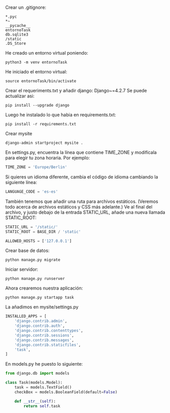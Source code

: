 Crear un .gitignore:

    *.pyc
    *~
    __pycache__
    entornoTask
    db.sqlite3
    /static
    .DS_Store

He creado un entorno virtual poniendo: 
```console
python3 -m venv entornoTask
```

He iniciado el entorno virtual: 
```console
source entornoTask/bin/activate
```

Crear el requeriments.txt y añadir django: Django~=4.2.7
Se puede actualizar asi: 
```console
pip install --upgrade django
```

Luego he instalado lo que habia en requirements.txt: 
```console
pip install -r requirements.txt 
```
Crear mysite
```console
django-admin startproject mysite . 
```

En settings.py, encuentra la línea que contiene TIME_ZONE y modifícala para elegir tu zona horaria. Por ejemplo:

```python
TIME_ZONE = 'Europe/Berlin'
```

Si quieres un idioma diferente, cambia el código de idioma cambiando la siguiente línea:

```python
LANGUAGE_CODE = 'es-es'
```

También tenemos que añadir una ruta para archivos estáticos. (Veremos todo acerca de archivos estáticos y CSS más adelante.) Ve al final del archivo, y justo debajo de la entrada STATIC_URL, añade una nueva llamada STATIC_ROOT:
```python
STATIC_URL = '/static/'
STATIC_ROOT = BASE_DIR / 'static'

ALLOWED_HOSTS = ['127.0.0.1']
```

Crear base de datos:
```console
python manage.py migrate 
```
Iniciar servidor:
```console
python manage.py runserver 
```

Ahora crearemos nuestra aplicación: 
```console
python manage.py startapp task
```

La añadimos en mysite/settings.py

```python
INSTALLED_APPS = [
    'django.contrib.admin',
    'django.contrib.auth',
    'django.contrib.contenttypes',
    'django.contrib.sessions',
    'django.contrib.messages',
    'django.contrib.staticfiles',
    'task',
]
```

En models.py he puesto lo siguiente: 
```python
from django.db import models

class Task(models.Model):
    task = models.TextField()
    checkBox = models.BooleanField(default=False)

    def __str__(self):
        return self.task
```



